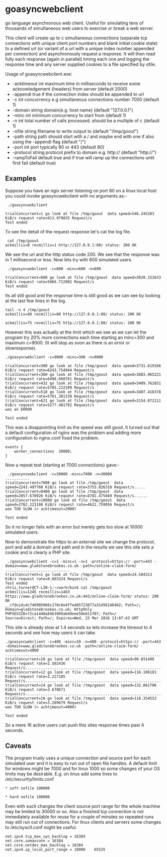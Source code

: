 # goasyncwebclient
go language asynchronous web client. Useful for simulating tens of thousands of simultaneous web users to exercise or break a web server.

This client will create up to c simultaneous connections
(separate tcp connections with unique client port numbers and blank initial cookie state)
to a defined url (or variant of a url with a unique index number appended per connection) and asynchronously request a response.
It will then read fully each response
(again in parallel) timing each one and logging the response time and any server supplied cookies to a file specified by ofile.

Usage of goasyncwebclient.exe:
*   -acktimeout int
        maximum time in milliseconds to receive some acknowledgement (headers) from server (default 2000)
*  -appendi
        true if the connection index should be appended to url
*  -c int
        concurrency e.g simultaneous connections number 7000 (default 1)
*  -domain string
        domain(e.g. host name) (default "127.0.0.1")
*  -minc int
        minimum concurrency to start from (default 1)
*  -n int
        total number of calls processed. should be a multiple of c (default 1)
*  -ofile string
        filename to write output to (default "/tmp/goout")
*  -path string
        path should start with a / and maybe end with one if also using the -appendi flag (default "/")
*  -port int
        port typically 80 or 443 (default 80)
*  -protocol string
        protocol prefix to domain e.g. http:// (default "http://")
*  -rampToFail
        default true and if true will ramp up the connections until first fail (default true)

## Examples
Suppose you have an ngix server listening on port 80 on a linux local host you could invoke goasyncwebclient with no arguments as:-
```
 ./goasyncwebclient

trialConcurrent=1 go look at file /tmp/goout  data speed=546.245283 KiB/s request rate=913.979035 Request/s
Test ended
```
To see the detail of the request response let's cat the log file.
```
 cat /tmp/goout
ackmillis=0 recmillis=1 http://127.0.0.1:80/ status: 200 OK
```
We see the url and the http status code 200. We see that the response was in 1 millisecond or less.
Now lets try with 600 simulated users.
```
 ./goasyncwebclient -c=600 -minc=600 -n=600

trialConcurrent=600 go look at file /tmp/goout  data speed=3028.152633 KiB/s request rate=5066.712902 Request/s
Test ended
```
Its all still good and the response time is still good as we can see by looking at the last few lines in the log.
```
tail -n 4 /tmp/goout
ackmillis=80 recmillis=80 http://127.0.0.1:80/ status: 200 OK

ackmillis=75 recmillis=75 http://127.0.0.1:80/ status: 200 OK
```
However this was actually at the limit which we see as we can let the program try 20% more connections each time starting an minc=300 and maximum c=9000. (It will stop as soon as there is an error or slowresponse).
```
./goasyncwebclient -c=9000 -minc=300 -n=9000

trialConcurrent=300 go look at file /tmp/goout  data speed=3731.619166 KiB/s request rate=6243.754944 Request/s
trialConcurrent=360 go look at file /tmp/goout  data speed=3883.965221 KiB/s request rate=6498.660761 Request/s
trialConcurrent=432 go look at file /tmp/goout  data speed=3409.761651 KiB/s request rate=5705.222109 Request/s
trialConcurrent=518 go look at file /tmp/goout  data speed=3407.418378 KiB/s request rate=5701.301339 Request/s
trialConcurrent=621 go look at file /tmp/goout  data speed=3154.072111 KiB/s request rate=5277.401702 Request/s
was an ERROR

Test ended
```
This was a disappointing limit as the speed was still good. It turned out that a default configuration of nginx was the problem and adding more configuration to nginx.conf fixed the problem.
```
events {
    worker_connections  30000;
}
```
Now a repeat test (starting at 7000 connections) gave:-
```
 ./goasyncwebclient -c=30000 -minc=7000 -n=30000
...........
trialConcurrent=7000 go look at file /tmp/goout  data speed=2243.497760 KiB/s request rate=3753.826318 Request/s.....
trialConcurrent=8400 go look at file /tmp/goout  data speed=2857.678926 KiB/s request rate=4781.475849 Request/s......
trialConcurrent=10080 go look at file /tmp/goout  data speed=2762.223186 KiB/s request rate=4621.759056 Request/s
was TOO SLOW (> acktimeout=2000)

Test ended
```
So it no longer fails with an error but merely gets too slow at 10000 simulated users.

Now to demonstrate the https to an external site we change the protocol, port and add a domain and path and in the results we see this site sets a cookie and is clearly a PHP site.
```
 ./goasyncwebclient -c=1 -minc=1 -n=1 -protocol=https:// -port=443 -domain=www.gladstonebrookes.co.uk -path=/online-claim-form/
.............................
trialConcurrent=1 go look at file /tmp/goout  data speed=24.584313 KiB/s request rate=0.683324 Request/s
Test ended
chris.turner@CT-LIN-1:~/work/bin$ cat /tmp/goout
ackmillis=1245 recmillis=1463 https://www.gladstonebrookes.co.uk:443/online-claim-form/ status: 200 OK
__cfduid=dc746905066c170c8e4f7e485723877a31456146462; Path=/; Domain=gladstonebrookes.co.uk; HttpOnly
PHPSESSID=72ca1440a84b3909ab49eee50e811f07; Path=/
Source=Direct; Path=/; Expires=Wed, 23 Mar 2016 13:07:43 GMT
```
This site is already slow at 1.4 seconds so lets increase the timeout to 4 seconds and see how may users it can take.
```
./goasyncwebclient -c=400 -minc=10 -n=400 -protocol=https:// -port=443 -domain=www.gladstonebrookes.co.uk -path=/online-claim-form/ -acktimeout=4000
...........................................................................
trialConcurrent=10 go look at file /tmp/goout  data speed=90.031498 KiB/s request rate=2.502436 Request/s...................................................................
trialConcurrent=12 go look at file /tmp/goout  data speed=116.106181 KiB/s request rate=3.227185 Request/s.....................................................................
trialConcurrent=14 go look at file /tmp/goout  data speed=132.061706 KiB/s request rate=3.670671 Request/s.........................................................................................
trialConcurrent=16 go look at file /tmp/goout  data speed=118.354553 KiB/s request rate=3.289679 Request/s
was TOO SLOW (> acktimeout=4000)

Test ended
```
So a mere 16 active users can push this sites response times past 4 seconds.
## Caveats
The program truely uses a unique connection and source port for each simulated user and it is easy to run out of open file handles. A default limit for windows might be 7000 and for linux 1000 so some changes of your OS limits may be desirable. E.g. on linux add some lines to /etc/security/limits.conf
```
* soft nofile 100000

* hard nofile 100000
```
Even with such changes the client source port range for the whole machine may be limited to 30000 or so. Also a finished tcp connection is not immediately available for reuse for a couple of minutes so repeated runs may still run out of connections.
For linux clients and servers some changes to /etc/sysctl.conf might be useful.
```
net.ipv4.tcp_max_syn_backlog = 16384
net.core.somaxconn = 16384
net.core.netdev_max_backlog = 16384
net.ipv4.ip_local_port_range = 18000    65535
```


